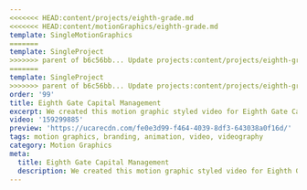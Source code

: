 ```yaml
---
<<<<<<< HEAD:content/projects/eighth-grade.md
<<<<<<< HEAD:content/motionGraphics/eighth-grade.md
template: SingleMotionGraphics
=======
template: SingleProject
>>>>>>> parent of b6c56bb... Update projects:content/projects/eighth-grade.md
=======
template: SingleProject
>>>>>>> parent of b6c56bb... Update projects:content/projects/eighth-grade.md
order: '99'
title: Eighth Gate Capital Management
excerpt: We created this motion graphic styled video for Eighth Gate Capital Management to showcase their vision ‘to be the choice provider of affordable residential and tourist park accommodation in Australia’.
video: '159299885'
preview: 'https://ucarecdn.com/fe0e3d99-f464-4039-8df3-643038a0f16d/'
tags: motion graphics, branding, animation, video, videography
category: Motion Graphics
meta:
  title: Eighth Gate Capital Management
  description: We created this motion graphic styled video for Eighth Gate Capital Management to showcase their vision ‘to be the choice provider of affordable residential and tourist park accommodation in Australia’.
---
```

